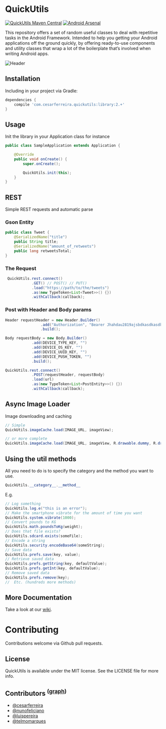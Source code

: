 QuickUtils  
============
[![QuickUtils Maven Central](http://img.shields.io/badge/QuickUtils%20Maven%20Central-0.2.0-brightgreen.svg?style=flat)](http://search.maven.org/#search%7Cga%7C1%7Cg%3A%22com.cesarferreira.quickutils%22) [![Android Arsenal](https://img.shields.io/badge/Android%20Arsenal-AndroidQuickUtils-brightgreen.svg?style=flat)](https://android-arsenal.com/details/1/870)

This repository offers a set of random useful classes to deal with repetitive tasks in the Android Framework. Intended to help you getting your Android applications off the ground quickly, by offering ready-to-use components and utility classes that wrap a lot of the boilerplate that’s involved when writing Android apps.

![Header](https://raw.github.com/cesarferreira/AndroidQuickUtils/master/images/header-crop.png)

## Installation

Including in your project via Gradle:

```groovy
dependencies {
    compile 'com.cesarferreira.quickutils:library:2.+'
}
```

## Usage

Init the library in your Application class for instance

```java
public class SampleApplication extends Application {

    @Override
    public void onCreate() {
        super.onCreate();

        QuickUtils.init(this);
    }
}

```

REST
------------------
Simple REST requests and automatic parse

### Gson Entity

```java
public class Tweet {
    @SerializedName("title")
    public String title;
    @SerializedName("amount_of_retweets")
    public long retweetsTotal;
}
```
### The Request
```java
 QuickUtils.rest.connect()
            .GET() // POST() // PUT()
            .load("https://path/to/the/tweets")
            .as(new TypeToken<List<Tweet>>() {})
            .withCallback(callback);
```

### Post with Header and Body params

```java
Header requestHeader = new Header.Builder()
                .add("Authorization", "Bearer Jhahdau2819ajsbdkasdkasdkashjdkahs")
                .build();

Body requestBody = new Body.Builder()
            .add(DEVICE_TYPE_KEY, "")
            .add(DEVICE_OS_KEY, "")
            .add(DEVICE_UUID_KEY, "")
            .add(DEVICE_PUSH_TOKEN, "")
            .build();

QuickUtils.rest.connect()
            .POST(requestHeader, requestBody)
            .load(url)
            .as(new TypeToken<List<PostEntity>>() {})
            .withCallback(callback);
```


Async Image Loader
---------------------
Image downloading and caching
```java
// Simple
QuickUtils.imageCache.load(IMAGE_URL, imageView);

// or more complete
QuickUtils.imageCache.load(IMAGE_URL, imageView, R.drawable.dummy, R.drawable.error);
```

## Using the util methods

All you need to do is to specify the category and the method you want to use.

```java
QuickUtils.__category__.__method__
```

E.g.
```java
// Log something
QuickUtils.log.e("this is an error");
// Make the smartphone vibrate for the amount of time you want
QuickUtils.system.vibrate(1000);
// Convert pounds to KG
QuickUtils.math.poundsToKg(weight);
// Does that file exists?
QuickUtils.sdcard.exists(someFile);
// Encode a string
QuickUtils.security.encodeBase64(someString);
// Save data
QuickUtils.prefs.save(key, value);
// Retrieve saved data
QuickUtils.prefs.getString(key, defaultValue);
QuickUtils.prefs.getInt(key, defaultValue);
// Remove saved data
QuickUtils.prefs.remove(key);
//  Etc. (hundreds more methods)
```


More Documentation
------------------
Take a look at our [wiki](https://github.com/cesarferreira/AndroidQuickUtils/wiki).

# Contributing
Contributions welcome via Github pull requests.

## License
QuickUtils is available under the MIT license. See the LICENSE file for more info.


## Contributors <sup>([graph](https://github.com/cesarferreira/AndroidQuickUtils/graphs/contributors "link"))</sup>

* [@cesarferreira](https://github.com/cesarferreira "link")
* [@nunofeliciano](https://github.com/nunofeliciano "link")
* [@luispereira](https://github.com/luispereira "link")
* [@telmomarques](https://github.com/telmomarques "link")
